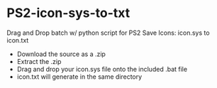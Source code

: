 # PS2-icon-sys-to-txt
Drag and Drop batch w/ python script for PS2 Save Icons: icon.sys to icon.txt
* Download the source as a .zip
* Extract the .zip
* Drag and drop your icon.sys file onto the included .bat file
* icon.txt will generate in the same directory

